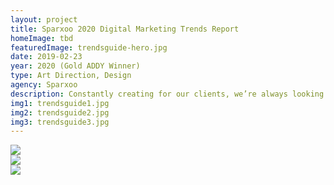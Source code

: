```yaml
---
layout: project
title: Sparxoo 2020 Digital Marketing Trends Report
homeImage: tbd
featuredImage: trendsguide-hero.jpg
date: 2019-02-23
year: 2020 (Gold ADDY Winner)
type: Art Direction, Design
agency: Sparxoo
description: Constantly creating for our clients, we’re always looking ahead here at Sparxoo. It’s a priority of ours to take the pulse of our industry and share our findings with the world. We took it a step further in 2020 to showcase both our content and design in a whole new way—breaking out of the box with the intention to elevate ourselves and the audience.
img1: trendsguide1.jpg
img2: trendsguide2.jpg
img3: trendsguide3.jpg
---
```


<div class="col-xs-12 about-work-items__item">
  <img src="{{ site.baseurl}}/assets/images/{{ page.img1 }}">
</div>

<div class="col-xs-12 about-work-items__item">
  <img src="{{ site.baseurl}}/assets/images/{{ page.img2 }}">
</div>

<div class="col-xs-12 about-work-items__item">
  <img src="{{ site.baseurl}}/assets/images/{{ page.img3 }}">
</div>
